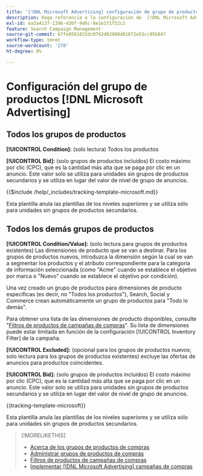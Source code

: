 ```yaml
---
title: '[!DNL Microsoft Advertising] configuración de grupo de productos'
description: Haga referencia a la configuración de  [!DNL Microsoft Advertising] grupos de productos de compras.
exl-id: ea3a4137-1396-430f-9d6c-8e1e1f1f52c2
feature: Search Campaign Management
source-git-commit: 67fe8581832dc0762d62908d01672e53cc95b847
workflow-type: tm+mt
source-wordcount: '270'
ht-degree: 0%

---
```


# Configuración del grupo de productos [!DNL Microsoft Advertising]

## Todos los grupos de productos

**[!UICONTROL Condition]:** (solo lectura) Todos los productos

**[!UICONTROL Bid]:** (solo grupos de productos incluidos) El costo máximo por clic (CPC), que es la cantidad más alta que se paga por clic en un anuncio. Este valor solo se utiliza para unidades sin grupos de productos secundarios y se utiliza en lugar del valor de nivel de grupo de anuncios.

<!-- **[!UICONTROL Tracking Template]:** -->

{{$include /help/_includes/tracking-template-microsoft.md}}

Esta plantilla anula las plantillas de los niveles superiores y se utiliza sólo para unidades sin grupos de productos secundarios.

## Todos los demás grupos de productos

**[!UICONTROL Condition/Value]:** (solo lectura para grupos de productos existentes) Las dimensiones de producto que se van a destinar. Para los grupos de productos nuevos, introduzca la dimensión según la cual se van a segmentar los productos y el atributo correspondiente para la categoría de información seleccionada (como &quot;Acme&quot; cuando se establece el objetivo por marca o &quot;Nuevo&quot; cuando se establece el objetivo por condición).

Una vez creado un grupo de productos para dimensiones de producto específicas (es decir, no &quot;Todos los productos&quot;), Search, Social y Commerce crean automáticamente un grupo de productos para &quot;Todo lo demás&quot;.

Para obtener una lista de las dimensiones de producto disponibles, consulte &quot;[Filtros de productos de campañas de compras](/help/search-social-commerce/campaign-management/campaigns/shopping-campaign-product-filters.md)&quot;. Su lista de dimensiones puede estar limitada en función de la configuración [!UICONTROL Inventory Filter] de la campaña.

**[!UICONTROL Excluded]:** (opcional para los grupos de productos nuevos; solo lectura para los grupos de productos existentes) excluye las ofertas de anuncios para productos coincidentes.

**[!UICONTROL Bid]:** (solo grupos de productos incluidos) El costo máximo por clic (CPC), que es la cantidad más alta que se paga por clic en un anuncio. Este valor solo se utiliza para unidades sin grupos de productos secundarios y se utiliza en lugar del valor de nivel de grupo de anuncios.

<!-- **[!UICONTROL Tracking Template]:** -->

<!-- ExL can't handle the same include twice in the same file, so using a snippet for the second occurrence.

{{$include /help/_includes/tracking-template-microsoft.md}}
-->

{{tracking-template-microsoft}}

Esta plantilla anula las plantillas de los niveles superiores y se utiliza sólo para unidades sin grupos de productos secundarios.

>[!MORELIKETHIS]
>
>* [Acerca de los grupos de productos de compras](product-group-about.md)
>* [Administrar grupos de productos de compras](product-group-manage.md)
>* [Filtros de productos de campañas de compras](/help/search-social-commerce/campaign-management/campaigns/shopping-campaign-product-filters.md)
>* [Implementar [!DNL Microsoft Advertising] campañas de compras](/help/search-social-commerce/campaign-management/special-campaign-types/microsoft-shopping-campaigns.md)
